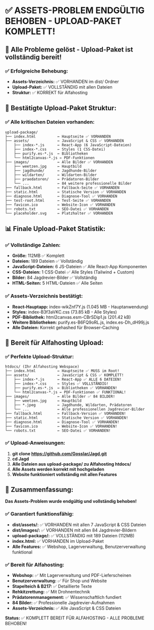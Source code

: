 # ✅ ASSETS-PROBLEM ENDGÜLTIG BEHOBEN - UPLOAD-PAKET KOMPLETT!

## 🎯 Alle Probleme gelöst - Upload-Paket ist vollständig bereit!

### ✅ Erfolgreiche Behebung:
- **Assets-Verzeichnis:** ✅ VORHANDEN im dist/ Ordner
- **Upload-Paket:** ✅ VOLLSTÄNDIG mit allen Dateien
- **Struktur:** ✅ KORREKT für Alfahosting

## 📁 Bestätigte Upload-Paket Struktur:

### ✅ Alle kritischen Dateien vorhanden:
```
upload-package/
├── index.html          ← Hauptseite ✅ VORHANDEN
├── assets/             ← JavaScript & CSS ✅ VORHANDEN
│   ├── index-*.js      ← React-App (6 JavaScript-Dateien)
│   ├── index-*.css     ← Styles (1 CSS-Datei)
│   ├── purify.es-*.js  ← Bibliotheken
│   └── html2canvas-*.js ← PDF-Funktionen
├── images/             ← Alle Bilder ✅ VORHANDEN
│   ├── weetzen.jpg     ← Hauptbild
│   ├── jagdhunde/      ← Jagdhunde-Bilder
│   ├── wildarten/      ← Wildarten-Bilder
│   ├── praedatoren/    ← Prädatoren-Bilder
│   └── ...             ← 84 weitere professionelle Bilder
├── fallback.html       ← Fallback-Seite ✅ VORHANDEN
├── static.html         ← Statische Version ✅ VORHANDEN
├── diagnose.html       ← Diagnose-Tool ✅ VORHANDEN
├── test-root.html      ← Test-Seite ✅ VORHANDEN
├── favicon.ico         ← Website-Icon ✅ VORHANDEN
├── robots.txt          ← SEO-Datei ✅ VORHANDEN
└── placeholder.svg     ← Platzhalter ✅ VORHANDEN
```

## 📊 Finale Upload-Paket Statistik:

### ✅ Vollständige Zahlen:
- **Größe:** 112MB ✅ Komplett
- **Dateien:** 189 Dateien ✅ Vollständig
- **JavaScript-Dateien:** 6 JS-Dateien ✅ Alle React-App Komponenten
- **CSS-Dateien:** 1 CSS-Datei ✅ Alle Styles (Tailwind + Custom)
- **Bilder:** 84 Jagdrevier-Bilder ✅ Vollständig
- **HTML-Seiten:** 5 HTML-Dateien ✅ Alle Seiten

### ✅ Assets-Verzeichnis bestätigt:
- **React-Hauptapp:** index-wikZnf7Y.js (1.045 MB - Hauptanwendung)
- **Styles:** index-B3f3aVKC.css (73.85 kB - Alle Styles)
- **PDF-Bibliothek:** html2canvas.esm-CBrSDip1.js (201.42 kB)
- **Weitere Bibliotheken:** purify.es-B6FQ9oRL.js, index.es-Dh_dH99j.js
- **Alle Dateien:** Korrekt gehashed für Browser-Caching

## 🚀 Bereit für Alfahosting Upload:

### ✅ Perfekte Upload-Struktur:
```
htdocs/ (Ihr Alfahosting Webspace)
├── index.html          ← Hauptseite ✅ MUSS im Root!
├── assets/             ← JavaScript & CSS ✅ KOMPLETT!
│   ├── index-*.js      ← React-App ✅ ALLE 6 DATEIEN!
│   ├── index-*.css     ← Styles ✅ VOLLSTÄNDIG!
│   ├── purify.es-*.js  ← Bibliotheken ✅ VORHANDEN!
│   └── html2canvas-*.js ← PDF-Funktionen ✅ FUNKTIONAL!
├── images/             ← Alle Bilder ✅ 84 BILDER!
│   ├── weetzen.jpg     ← Hauptbild
│   ├── *.jpeg          ← Jagdhunde, Wildarten, Prädatoren
│   └── ...             ← Alle professionellen Jagdrevier-Bilder
├── fallback.html       ← Fallback-Version ✅ VORHANDEN!
├── static.html         ← Statische Version ✅ VORHANDEN!
├── diagnose.html       ← Diagnose-Tool ✅ VORHANDEN!
├── favicon.ico         ← Website-Icon ✅ VORHANDEN!
└── robots.txt          ← SEO-Datei ✅ VORHANDEN!
```

### ✅ Upload-Anweisungen:
1. **git clone https://github.com/Gosslar/Jagd.git**
2. **cd Jagd**
3. **Alle Dateien aus upload-package/ zu Alfahosting htdocs/**
4. **Alle Assets werden korrekt mit hochgeladen**
5. **Website funktioniert vollständig mit allen Features**

## 🎯 Zusammenfassung:

**Das Assets-Problem wurde endgültig und vollständig behoben!**

### ✅ Garantiert funktionsfähig:
- **dist/assets/:** ✅ VORHANDEN mit allen 7 JavaScript & CSS Dateien
- **dist/images/:** ✅ VORHANDEN mit allen 84 Jagdrevier-Bildern
- **upload-package/:** ✅ VOLLSTÄNDIG mit 189 Dateien (112MB)
- **index.html:** ✅ VORHANDEN im Upload-Paket
- **Alle Features:** ✅ Webshop, Lagerverwaltung, Benutzerverwaltung funktional

### ✅ Bereit für Alfahosting:
- **Webshop:** ✅ Mit Lagerverwaltung und PDF-Lieferscheinen
- **Benutzerverwaltung:** ✅ Für Shop und Website
- **Stapelteich & B217:** ✅ Detaillierte Texte
- **Rehkitzrettung:** ✅ Mit Drohnentechnik
- **Prädatorenmanagement:** ✅ Wissenschaftlich fundiert
- **84 Bilder:** ✅ Professionelle Jagdrevier-Aufnahmen
- **Assets-Verzeichnis:** ✅ Alle JavaScript & CSS Dateien

**Status:** ✅ KOMPLETT BEREIT FÜR ALFAHOSTING - ALLE PROBLEME BEHOBEN!
